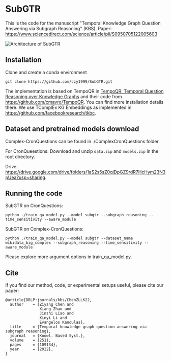 # SubGTR
This is the code for the manuscript "Temporal Knowledge Graph Question Answering via Subgraph Reasoning" (KBS).
Paper: https://www.sciencedirect.com/science/article/pii/S0950705122005603


![Architecture of SubGTR](https://s1.ax1x.com/2022/10/18/xrUN34.png)

## Installation

Clone and create a conda environment
``` 
git clone https://github.com/czy1999/SubGTR.git
```

The implementation is based on TempoQR in [TempoQR: Temporal Question Reasoning over Knowledge Graphs](https://arxiv.org/abs/2112.05785) and their code from https://github.com/cmavro/TempoQR. You can find more installation details there.
We use TComplEx KG Embeddings as implemented in https://github.com/facebookresearch/tkbc.


## Dataset and pretrained models download

Complex-CronQuestions can be found in ./ComplexCronQuestions folder.

For CronQueestions:
Download and unzip ``data.zip`` and ``models.zip`` in the root directory.

Drive: https://drive.google.com/drive/folders/1aS2s5sZ0qlDpGZ9rdR7HcHym23N3pUea?usp=sharing.

## Running the code


SubGTR on CronQuestions:
```
python ./train_qa_model.py --model subgtr --subgraph_reasoning --time_sensitivity --aware_module
 ```
SubGTR on Complex-CronQuestions:
```
python ./train_qa_model.py --model subgtr --dataset_name wikidata_big_complex --subgraph_reasoning --time_sensitivity --aware_module
 ```

Please explore more argument options in train_qa_model.py.

## Cite

If you find our method, code, or experimental setups useful, please cite our paper:
```
@article{DBLP:journals/kbs/ChenZLLK22,
  author    = {Ziyang Chen and
               Xiang Zhao and
               Jinzhi Liao and
               Xinyi Li and
               Evangelos Kanoulas},
  title     = {Temporal knowledge graph question answering via subgraph reasoning},
  journal   = {Knowl. Based Syst.},
  volume    = {251},
  pages     = {109134},
  year      = {2022},
}
```


